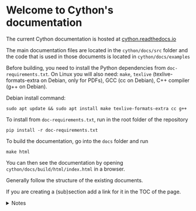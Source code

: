 # Welcome to Cython's documentation

The current Cython documentation is hosted at [cython.readthedocs.io](https://cython.readthedocs.io/)

The main documentation files are located in the `cython/docs/src` folder
and the code that is used in those documents is located in `cython/docs/examples`

Before building, you need to install the Python dependencies from `doc-requirements.txt`.
On Linux you will also need: `make`, `texlive` (texlive-formats-extra on Debian, only for PDFs),
GCC (cc on Debian), C++ compiler (g++ on Debian).

Debian install command:
```shell
sudo apt update && sudo apt install make texlive-formats-extra cc g++
```

To install from `doc-requirements.txt`, run in the root folder of the repository

```shell
pip install -r doc-requirements.txt
```

To build the documentation, go into the `docs` folder and run

```shell
make html
```

You can then see the documentation by opening `cython/docs/build/html/index.html` in a browser.

Generally follow the structure of the existing documents.

If you are creating a (sub)section add a link for it in the TOC of the page.

<details>
<summary>Notes</summary>

1) Some css work should definitely be done.
2) Use local 'top-of-page' contents rather than the sidebar, imo.
3) Fix cython highlighter for cdef blocks

</details>
